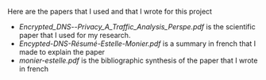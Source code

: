 Here are the papers that I used and that I wrote for this project

- _Encrypted_DNS_--_Privacy_A_Traffic_Analysis_Perspe.pdf_ is the scientific paper that I used for my research.<br/>
- _Encypted-DNS-Résumé-Estelle-Monier.pdf_ is a summary in french that I made to explain the paper<br/>
- _monier-estelle.pdf_ is the bibliographic synthesis of the paper that I wrote in french<br/>
